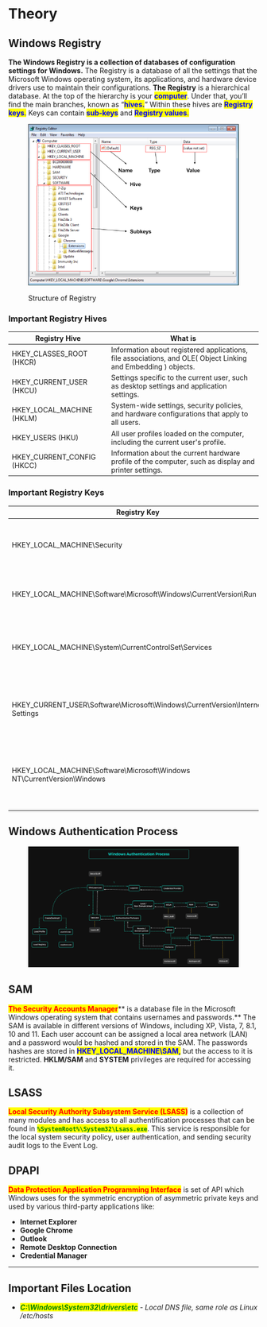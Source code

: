 # Theory

## Windows Registry

**The Windows Registry is a collection of databases of configuration settings for Windows.** The Registry is a database of all the settings that the Microsoft Windows operating system, its applications, and hardware device drivers use to maintain their configurations. **The Registry** is a hierarchical database. At the top of the hierarchy is your <mark style="color:blue;">**computer**</mark>. Under that, you’ll find the main branches, known as “<mark style="color:blue;">**hives.**</mark>” Within these hives are <mark style="color:blue;">**Registry keys**</mark><mark style="color:blue;">.</mark> Keys can contain <mark style="color:blue;">**sub-keys**</mark> and <mark style="color:blue;">**Registry values**</mark><mark style="color:blue;">.</mark>

<figure><img src="../.gitbook/assets/windows_registry_structure.png" alt=""><figcaption><p>Structure of Registry</p></figcaption></figure>

### Important Registry Hives



| Registry Hive                | What is                                                                                                        |
| ---------------------------- | -------------------------------------------------------------------------------------------------------------- |
| HKEY\_CLASSES\_ROOT (HKCR)   | Information about registered applications, file associations, and OLE( Object Linking and Embedding ) objects. |
| HKEY\_CURRENT\_USER (HKCU)   | Settings specific to the current user, such as desktop settings and application settings.                      |
| HKEY\_LOCAL\_MACHINE (HKLM)  | System-wide settings, security policies, and hardware configurations that apply to all users.                  |
| HKEY\_USERS (HKU)            | All user profiles loaded on the computer, including the current user's profile.                                |
| HKEY\_CURRENT\_CONFIG (HKCC) | Information about the current hardware profile of the computer, such as display and printer settings.          |

### Important Registry Keys



| Registry Key                                                                    | What is                                                                       |
| ------------------------------------------------------------------------------- | ----------------------------------------------------------------------------- |
| HKEY\_LOCAL\_MACHINE\Security                                                   | Security settings, such as account policies and security options.             |
| HKEY\_LOCAL\_MACHINE\Software\Microsoft\Windows\CurrentVersion\Run              | List of programs that run automatically at startup.                           |
| HKEY\_LOCAL\_MACHINE\System\CurrentControlSet\Services                          | Information about system services, including startup type and dependencies.   |
| HKEY\_CURRENT\_USER\Software\Microsoft\Windows\CurrentVersion\Internet Settings | Internet Explorer settings, such as proxy settings and security zones.        |
| HKEY\_LOCAL\_MACHINE\Software\Microsoft\Windows NT\CurrentVersion\Windows       | Windows configuration information, such as system name and installation path. |

## Windows Authentication Process

<figure><img src="../.gitbook/assets/win_authproc_image.png" alt=""><figcaption></figcaption></figure>

## SAM

<mark style="color:red;">**The Security Accounts Manager**</mark>** is a database file in the Microsoft Windows operating system that contains usernames and passwords.** The SAM is available in different versions of Windows, including XP, Vista, 7, 8.1, 10 and 11. Each user account can be assigned a local area network (LAN) and a password would be hashed and stored in the SAM. The passwords hashes are stored in <mark style="color:blue;">**HKEY\_LOCAL\_MACHINE\SAM,**</mark> but the access to it is restricted. **HKLM/SAM** and **SYSTEM** privileges are required for accessing it.

## LSASS

<mark style="color:red;">**Local Security Authority Subsystem Service (LSASS)**</mark> is a collection of many modules and has access to all authentification processes that can be found in <mark style="color:green;">**`%SystemRoot%\System32\Lsass.exe`**</mark>. This service is responsible for the local system security policy, user authentication, and sending security audit logs to the Event Log.

## DPAPI

<mark style="color:red;">**Data Protection Application Programming Interface**</mark> is set of API which Windows uses for the symmetric encryption of asymmetric private keys and used by various third-party applications like:

* **Internet Explorer**
* **Google Chrome**
* **Outlook**
* **Remote Desktop Connection**
* **Credential Manager**

***

## Important Files Location

* _<mark style="color:green;">**C:\Windows\System32\drivers\etc**</mark> - Local DNS file, same role as Linux /etc/hosts_

